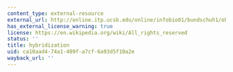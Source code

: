 ```yaml
---
content_type: external-resource
external_url: http://online.itp.ucsb.edu/online/infobio01/bundschuh1/oh/108.html
has_external_license_warning: true
license: https://en.wikipedia.org/wiki/All_rights_reserved
status: ''
title: hybridization
uid: ca10aad4-74a1-409f-a7cf-6a93d5f10a2e
wayback_url: ''
---
```

